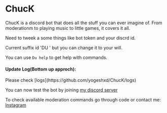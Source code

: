 <h1>ChucK</h1>
ChucK is a discord bot that does all the stuff you can ever imagine of. From moderationm to playing music to little games, it covers it all.

Need to tweek a some things like bot token and your discrd id.

Current suffix id 'DU ' but you can change it to your will.

You can use ```Du help``` to get help with commands.


<h4>Update Log(Bottom up approch):</h4>
Please check [logs](https://github.com/yogeshxd/ChucK/logs)

You can now test the bot by joining [my discord server](https://discord.gg/NrpNqw8KTe)

To check available moderation commands go through code or contact me: [Instagram](https://www.instagram.com/xdyogesh/)
